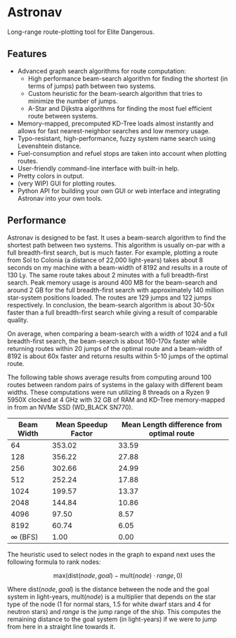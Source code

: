 # Astronav

Long-range route-plotting tool for Elite Dangerous.

## Features

- Advanced graph search algorithms for route computation:
  - High performance beam-search algorithm for finding the shortest (in terms of jumps) path between two systems.
  - Custom heuristic for the beam-search algorithm that tries to minimize the number of jumps.
  - A-Star and Dijkstra algorithms for finding the most fuel efficient route between systems.
- Memory-mapped, precomputed KD-Tree loads almost instantly and allows for fast nearest-neighbor searches and low memory usage.
- Typo-resistant, high-performance, fuzzy system name search using Levenshtein distance.
- Fuel-consumption and refuel stops are taken into account when plotting routes.
- User-friendly command-line interface with built-in help.
- Pretty colors in output.
- (very WIP) GUI for plotting routes.
- Python API for building your own GUI or web interface and integrating Astronav into your own tools.

## Performance

Astronav is designed to be fast. It uses a beam-search algorithm to find the shortest path between two systems. This algorithm is usually on-par with a full breadth-first search, but is much faster. For example, plotting a route from Sol to Colonia (a distance of 22,000 light-years) takes about 8 seconds on my machine with a beam-width of 8192 and results in a route of 130 Ly. The same route takes about 2 minutes with a full breadth-first search. Peak memory usage is around 400 MB for the beam-search and around 2 GB for the full breadth-first search with approximately 140 million star-system positions loaded. The routes are 129 jumps and 122 jumps respectively. In conclusion, the beam-search algorithm is about 30-50x faster than a full breadth-first search while giving a result of comparable quality.

On average, when comparing a beam-search with a width of 1024 and a full breadth-first search, the beam-search is about 160-170x faster while returning routes within 20 jumps of the optimal route and a beam-width of 8192 is about 60x faster and returns results within 5-10 jumps of the optimal route.

The following table shows average results from computing around 100 routes between random pairs of systems in the galaxy with different beam widths.
These computations were run utilizing 8 threads on a Ryzen 9 5950X clocked at 4 GHz with 32 GB of RAM and KD-Tree memory-mapped in from an NVMe SSD (WD_BLACK SN770).


| Beam Width     | Mean Speedup Factor | Mean Length difference from optimal route |
| -------------- | ------------------- | ----------------------------------------- |
| 64             | 353.02              | 33.59                                     |
| 128            | 356.22              | 27.88                                     |
| 256            | 302.66              | 24.99                                     |
| 512            | 252.24              | 17.88                                     |
| 1024           | 199.57              | 13.37                                     |
| 2048           | 144.84              | 10.86                                     |
| 4096           | 97.50               | 8.57                                      |
| 8192           | 60.74               | 6.05                                      |
| $\infty$ (BFS) | 1.00                | 0.00                                      |


The heuristic used to select nodes in the graph to expand next uses the following formula to rank nodes:

$$
\text{max}(\text{dist}(node, goal) - \text{mult}(node)  \cdot range, 0)
$$

Where $\text{dist}(node, goal)$ is the distance between the node and the goal system in light-years, $\text{mult}(node)$ is a multiplier that depends on the star type of the node (1 for normal stars, 1.5 for white dwarf stars and 4 for neutron stars) and $range$ is the jump range of the ship.
This computes the remaining distance to the goal system (in light-years) if we were to jump from here in a straight line towards it.